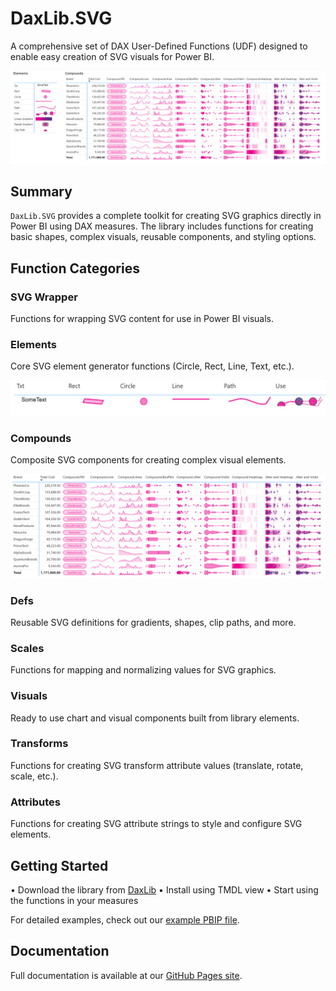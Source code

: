 # DaxLib.SVG

A comprehensive set of DAX User-Defined Functions (UDF) designed to enable easy
creation of SVG visuals for Power BI.

![DaxLib.SVG in Action](https://raw.githubusercontent.com/EvaluationContext/daxlib.svg/refs/heads/main/assets/img/UDFInAction.png)

## Summary

`DaxLib.SVG` provides a complete toolkit for creating SVG graphics directly in Power BI
using DAX measures. The library includes functions for creating basic shapes,
complex visuals, reusable components, and styling options.

## Function Categories

### SVG Wrapper

Functions for wrapping SVG content for use in Power BI visuals.

### Elements

Core SVG element generator functions (Circle, Rect, Line, Text, etc.).

![Element Functions](https://raw.githubusercontent.com/EvaluationContext/daxlib.svg/refs/heads/main/assets/img/elements.png)

### Compounds

Composite SVG components for creating complex visual elements.

![Compound Functions](https://raw.githubusercontent.com/EvaluationContext/daxlib.svg/refs/heads/main/assets/img/compounds.png)

### Defs

Reusable SVG definitions for gradients, shapes, clip paths, and more.

### Scales

Functions for mapping and normalizing values for SVG graphics.

### Visuals

Ready to use chart and visual components built from library elements.

### Transforms

Functions for creating SVG transform attribute values (translate, rotate, scale,
etc.).

### Attributes

Functions for creating SVG attribute strings to style and configure SVG
elements.

## Getting Started

• Download the library from [DaxLib](https://daxlib.org/package/DaxLib.SVG/)
• Install using TMDL view
• Start using the functions in your measures

For detailed examples, check out our [example PBIP file](https://github.com/EvaluationContext/daxlib.svg/tree/main/assets/PBIP).

## Documentation

Full documentation is available at our [GitHub Pages site](https://evaluationcontext.github.io/daxlib.svg/).